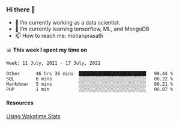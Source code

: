 ### Hi there 👋

- 🔭 I’m currently working as a data scientist.
- 🌱 I’m currently learning tensorflow, ML, and MongoDB
- 📫 How to reach me: mohanprasath

📊 **This week I spent my time on**
<!--START_SECTION:waka-->
```text
Week: 11 July, 2021 - 17 July, 2021

Other      46 hrs 36 mins  █████████████████████████   99.44 % 
SQL        6 mins          ░░░░░░░░░░░░░░░░░░░░░░░░░   00.22 % 
Markdown   5 mins          ░░░░░░░░░░░░░░░░░░░░░░░░░   00.21 % 
PHP        1 min           ░░░░░░░░░░░░░░░░░░░░░░░░░   00.07 % 
```
<!--END_SECTION:waka-->

#### Resources
[Using Wakatime Stats](https://github.com/marketplace/actions/waka-readme)
